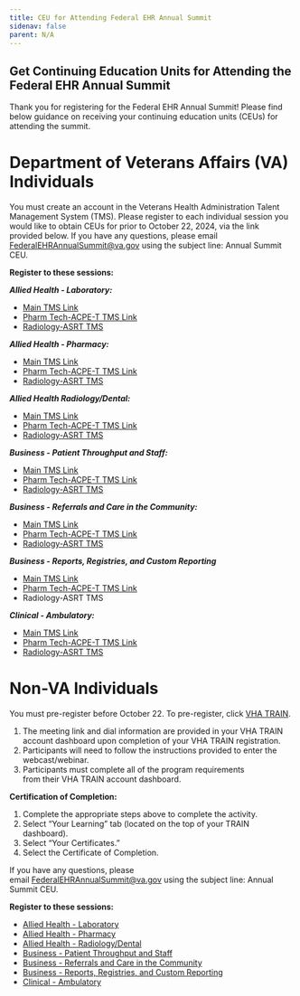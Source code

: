 ```yaml
---
title: CEU for Attending Federal EHR Annual Summit
sidenav: false
parent: N/A
---
```

## Get Continuing Education Units for Attending the Federal EHR Annual Summit

Thank you for registering for the Federal EHR Annual Summit! Please find below guidance on receiving your continuing education units (CEUs) for attending the summit. 

# **Department of Veterans Affairs (VA) Individuals**

You must create an account in the Veterans Health Administration Talent Management System (TMS). Please register to each individual session you would like to obtain CEUs for prior to October 22, 2024, via the link provided below. If you have any questions, please email [FederalEHRAnnualSummit@va.gov](mailto:FederalEHRAnnualSummit@va.gov) using the subject line: Annual Summit CEU.

**Register to these sessions:**

***Allied Health - Laboratory:***

- [Main TMS Link](https://va-hcm03.ns2cloud.com/learning/user/common/viewItemDetails.do?componentID=131013683&componentTypeID=VA&fromSF=Y&revisionDate=1721793600000&menuGroup=Learning&menuItem=Cur&fromDeepLink=true&hideItemDetailsBackLink=true#/5F0CC400A546FC131900720677B92EA7)
- [Pharm Tech-ACPE-T TMS Link](https://va-hcm03.ns2cloud.com/learning/user/deeplink.do?linkId=ITEM_DETAILS&componentID=131013686&componentTypeID=VA&fromSF=Y&revisionDate=1721793600000#/CB0CC400A546FC131900720677B92EA7)
- [Radiology-ASRT TMS](https://www.fehrm.gov/radiology-allied-health-laboratory-asrt-tms/)


***Allied Health - Pharmacy:***

- [Main TMS Link](https://va-hcm03.ns2cloud.com/learning/user/deeplink.do?linkId=ITEM_DETAILS&componentID=131013759&componentTypeID=VA&fromSF=Y&revisionDate=1722312000000#/AA2F9900A546FC131900720677B92EA7)
- [Pharm Tech-ACPE-T TMS Link](https://va-hcm03.ns2cloud.com/learning/user/deeplink.do?linkId=ITEM_DETAILS&componentID=131013817&componentTypeID=VA&fromSF=Y&revisionDate=1722830400000#/3A309900A546FC131900720677B92EA7)
- [Radiology-ASRT TMS](https://www.fehrm.gov/radiology-allied-health-pharmacy-asrt-tms/)

***Allied Health Radiology/Dental:***

- [Main TMS Link](https://va-hcm03.ns2cloud.com/learning/user/common/viewItemDetails.do?componentID=131013762&componentTypeID=VA&fromSF=Y&revisionDate=1722312000000&menuGroup=Learning&menuItem=Cur&fromDeepLink=true&hideItemDetailsBackLink=true#/750DC400A546FC131900720677B92EA7)
- [Pharm Tech-ACPE-T TMS Link](https://va-hcm03.ns2cloud.com/learning/user/deeplink.do?linkId=ITEM_DETAILS&componentID=131013818&componentTypeID=VA&fromSF=Y&revisionDate=1722830400000#/63309900A546FC131900720677B92EA7)
- [Radiology-ASRT TMS](https://www.fehrm.gov/radiology-allied-health-radiology-dental-asrt-tms/)


***Business - Patient Throughput and Staff:***

- [Main TMS Link](https://va-hcm03.ns2cloud.com/learning/user/deeplink.do?linkId=ITEM_DETAILS&componentID=131013777&componentTypeID=VA&fromSF=Y&revisionDate=1722398400000#/DD0DC400A546FC131900720677B92EA7)
- [Pharm Tech-ACPE-T TMS Link](https://va-hcm03.ns2cloud.com/learning/user/deeplink.do?linkId=ITEM_DETAILS&componentID=131013819&componentTypeID=VA&fromSF=Y&revisionDate=1722830400000#/1D0EC400A546FC131900720677B92EA7)
- [Radiology-ASRT TMS](https://www.fehrm.gov/radiology-business-patient-throughput-and-staff-asrt-tms/)

***Business - Referrals and Care in the Community:***

- [Main TMS Link](https://va-hcm03.ns2cloud.com/learning/user/deeplink.do?linkId=ITEM_DETAILS&componentID=131013816&componentTypeID=VA&fromSF=Y&revisionDate=1722830400000#/90D6EE00A546FC131900720677B92EA7)
- [Pharm Tech-ACPE-T TMS Link](https://va-hcm03.ns2cloud.com/learning/user/deeplink.do?linkId=ITEM_DETAILS&componentID=131013821&componentTypeID=VA&fromSF=Y&revisionDate=1722830400000#/B9D6EE00A546FC131900720677B92EA7)
- [Radiology-ASRT TMS](https://www.fehrm.gov/radiology-business-referrals-and-care-in-the-community-asrt-tms/)

***Business - Reports, Registries, and Custom Reporting***

- [Main TMS Link](https://va-hcm03.ns2cloud.com/learning/user/deeplink.do?linkId=ITEM_DETAILS&componentID=131013835&componentTypeID=VA&fromSF=Y&revisionDate=1722830400000#/0CD7EE00A546FC131900720677B92EA7)
- [Pharm Tech-ACPE-T TMS Link](https://va-hcm03.ns2cloud.com/learning/user/deeplink.do?linkId=ITEM_DETAILS&componentID=131013829&componentTypeID=VA&fromSF=Y&revisionDate=1722830400000#/E1D6EE00A546FC131900720677B92EA7)
- Radiology-ASRT TMS

***Clinical - Ambulatory:***

- [Main TMS Link](https://va-hcm03.ns2cloud.com/learning/user/deeplink.do?linkId=ITEM_DETAILS&componentID=131013616&componentTypeID=VA&fromSF=Y&revisionDate=1721275200000#/3A0BC400A546FC131900720677B92EA7)
- [Pharm Tech-ACPE-T TMS Link](https://va-hcm03.ns2cloud.com/learning/user/deeplink.do?linkId=ITEM_DETAILS&componentID=131013685&componentTypeID=VA&fromSF=Y&revisionDate=1721793600000#/9B0CC400A546FC131900720677B92EA7)
- [Radiology-ASRT TMS](https://www.fehrm.gov/radiology-asrt-tms/)

# **Non-VA Individuals**

You must pre-register before October 22. To pre-register, click [VHA TRAIN](https://www.train.org/vha/welcome).

1. The meeting link and dial information are provided in your VHA TRAIN account dashboard upon completion of your VHA TRAIN registration.
1. Participants will need to follow the instructions provided to enter the webcast/webinar.
1. Participants must complete all of the program requirements from their VHA TRAIN account dashboard.

**Certification of Completion:**

1. Complete the appropriate steps above to complete the activity.
1. Select “Your Learning” tab (located on the top of your TRAIN dashboard).
1. Select “Your Certificates.”
1. Select the Certificate of Completion.

If you have any questions, please email [FederalEHRAnnualSummit@va.gov](mailto:FederalEHRAnnualSummit@va.gov) using the subject line: Annual Summit CEU.

**Register to these sessions:**

- [Allied Health - Laboratory](https://www.train.org/main/course/1122732/live-event)
- [Allied Health - Pharmacy](https://www.train.org/main/course/1122736/live-event)
- [Allied Health - Radiology/Dental](https://www.train.org/vha/course/1122738/live-event)
- [Business - Patient Throughput and Staff](https://www.train.org/vha/course/1122955/live-event)
- [Business - Referrals and Care in the Community](https://www.train.org/vha/course/1123084/live-event)
- [Business - Reports, Registries, and Custom Reporting](https://www.train.org/vha/course/1123085/live-event)
- [Clinical - Ambulatory](https://www.train.org/main/course/1122644/live-event)

